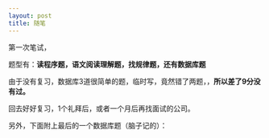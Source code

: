 ```yaml
---
layout: post
title: 随笔
---
```

第一次笔试，

题型有：**读程序题，语文阅读理解题，找规律题，还有数据库题**

由于没有复习，数据库3道很简单的题，临时写，竟然错了两题，，**所以差了9分没有过。**

回去好好复习，1个礼拜后，或者一个月后再找面试的公司。

另外，下面附上最后的一个数据库题（脑子记的）：

